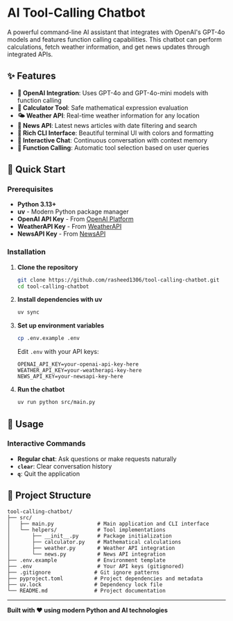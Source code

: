 # AI Tool-Calling Chatbot

A powerful command-line AI assistant that integrates with OpenAI's GPT-4o models and features function calling capabilities. This chatbot can perform calculations, fetch weather information, and get news updates through integrated APIs.

## ✨ Features

- **🤖 OpenAI Integration**: Uses GPT-4o and GPT-4o-mini models with function calling
- **🧮 Calculator Tool**: Safe mathematical expression evaluation
- **🌤️ Weather API**: Real-time weather information for any location
- **📰 News API**: Latest news articles with date filtering and search
- **🎨 Rich CLI Interface**: Beautiful terminal UI with colors and formatting
- **💬 Interactive Chat**: Continuous conversation with context memory
- **🔧 Function Calling**: Automatic tool selection based on user queries

## 🚀 Quick Start

### Prerequisites

- **Python 3.13+**
- **uv** - Modern Python package manager
- **OpenAI API Key** - From [OpenAI Platform](https://platform.openai.com/api-keys)
- **WeatherAPI Key** - From [WeatherAPI](https://www.weatherapi.com/)
- **NewsAPI Key** - From [NewsAPI](https://newsapi.org/)

### Installation

1. **Clone the repository**

   ```bash
   git clone https://github.com/rasheed1306/tool-calling-chatbot.git
   cd tool-calling-chatbot
   ```

2. **Install dependencies with uv**

   ```bash
   uv sync
   ```

3. **Set up environment variables**

   ```bash
   cp .env.example .env
   ```

   Edit `.env` with your API keys:

   ```env
   OPENAI_API_KEY=your-openai-api-key-here
   WEATHER_API_KEY=your-weatherapi-key-here
   NEWS_API_KEY=your-newsapi-key-here
   ```

4. **Run the chatbot**
   ```bash
   uv run python src/main.py
   ```

## 🎯 Usage

### Interactive Commands

- **Regular chat**: Ask questions or make requests naturally
- **`clear`**: Clear conversation history
- **`q`**: Quit the application

## 📁 Project Structure

```
tool-calling-chatbot/
├── src/
│   ├── main.py              # Main application and CLI interface
│   └── helpers/             # Tool implementations
│       ├── __init__.py      # Package initialization
│       ├── calculator.py    # Mathematical calculations
│       ├── weather.py       # Weather API integration
│       └── news.py          # News API integration
├── .env.example             # Environment template
├── .env                     # Your API keys (gitignored)
├── .gitignore              # Git ignore patterns
├── pyproject.toml          # Project dependencies and metadata
├── uv.lock                 # Dependency lock file
└── README.md               # Project documentation
```

---

**Built with ❤️ using modern Python and AI technologies**

